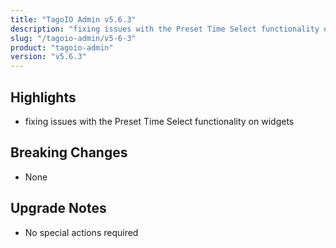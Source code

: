 ```yaml
---
title: "TagoIO Admin v5.6.3"
description: "fixing issues with the Preset Time Select functionality on widgets"
slug: "/tagoio-admin/v5-6-3"
product: "tagoio-admin"
version: "v5.6.3"
---
```


## Highlights

- fixing issues with the Preset Time Select functionality on widgets

## Breaking Changes

- None

## Upgrade Notes

- No special actions required
